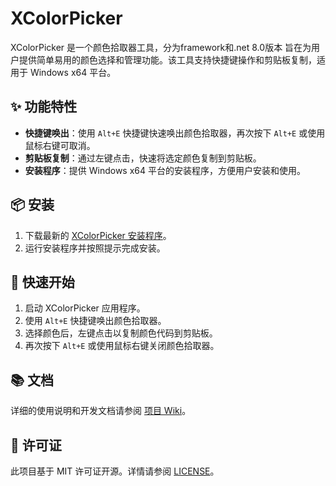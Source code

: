 # XColorPicker

XColorPicker 是一个颜色拾取器工具，分为framework和.net 8.0版本 旨在为用户提供简单易用的颜色选择和管理功能。该工具支持快捷键操作和剪贴板复制，适用于 Windows x64 平台。

## ✨ 功能特性

- **快捷键唤出**：使用 `Alt+E` 快捷键快速唤出颜色拾取器，再次按下 `Alt+E` 或使用鼠标右键可取消。
- **剪贴板复制**：通过左键点击，快速将选定颜色复制到剪贴板。
- **安装程序**：提供 Windows x64 平台的安装程序，方便用户安装和使用。

## 📦 安装

1. 下载最新的 [XColorPicker 安装程序](https://github.com/AkaJameson/XColorPicker/releases)。
2. 运行安装程序并按照提示完成安装。

## 🚀 快速开始

1. 启动 XColorPicker 应用程序。
2. 使用 `Alt+E` 快捷键唤出颜色拾取器。
3. 选择颜色后，左键点击以复制颜色代码到剪贴板。
4. 再次按下 `Alt+E` 或使用鼠标右键关闭颜色拾取器。

## 📚 文档

详细的使用说明和开发文档请参阅 [项目 Wiki](https://github.com/AkaJameson/XColorPicker/wiki)。


## 📄 许可证

此项目基于 MIT 许可证开源。详情请参阅 [LICENSE](https://github.com/AkaJameson/XColorPicker/blob/main/LICENSE)。
